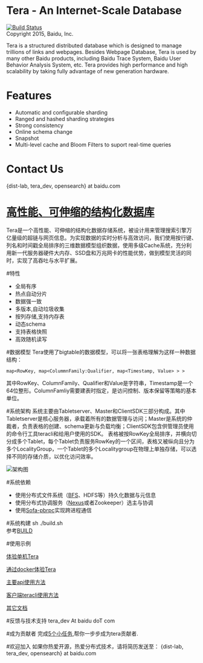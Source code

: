 # Tera - An Internet-Scale Database

[![Build Status](http://220.181.7.231/buildStatus/icon?job=tera_master_build)](http://220.181.7.231/job/tera_master_build/)  
Copyright 2015, Baidu, Inc.

Tera is a structured distributed database which is designed to manage trillions of links and webpages. Besides Webpage Database, Tera is used by many other Baidu products, including Baidu Trace System, Baidu User Behavior Analysis System, etc. Tera provides high performance and high scalability by taking fully advantage of new generation hardware.

# Features
* Automatic and configurable sharding
* Ranged and hashed sharding strategies
* Strong consistency
* Online schema change
* Snapshot
* Multi-level cache and Bloom Filters to suport real-time queries

# Contact Us
{dist-lab, tera_dev, opensearch} at baidu.com


[高性能、可伸缩的结构化数据库](http://github.com/baidu/tera)
====

Tera是一个高性能、可伸缩的结构化数据存储系统，被设计用来管理搜索引擎万亿量级的超链与网页信息。为实现数据的实时分析与高效访问，我们使用按行键、列名和时间戳全局排序的三维数据模型组织数据，使用多级Cache系统，充分利用新一代服务器硬件大内存、SSD盘和万兆网卡的性能优势，做到模型灵活的同时，实现了高吞吐与水平扩展。

#特性
 * 全局有序
 * 热点自动分片
 * 数据强一致
 * 多版本,自动垃圾收集
 * 按列存储,支持内存表
 * 动态schema
 * 支持表格快照
 * 高效随机读写

#数据模型
Tera使用了bigtable的数据模型，可以将一张表格理解为这样一种数据结构：
```
map<RowKey, map<ColummnFamily:Qualifier, map<Timestamp, Value> > >
```
其中RowKey、ColumnFamily、Qualifier和Value是字符串，Timestamp是一个64位整形。ColumnFamliy需要建表时指定，是访问控制、版本保留等策略的基本单位。

#系统架构
系统主要由Tabletserver、Master和ClientSDK三部分构成。其中Tabletserver是核心服务器，承载着所有的数据管理与访问；Master是系统的仲裁者，负责表格的创建、schema更新与负载均衡；ClientSDK包含供管理员使用的命令行工具teracli和给用户使用的SDK。
表格被按RowKey全局排序，并横向切分成多个Tablet，每个Tablet负责服务RowKey的一个区间，表格又被纵向且分为多个LocalityGroup，一个Tablet的多个Localitygroup在物理上单独存储，可以选择不同的存储介质，以优化访问效率。

![架构图](resources/images/arch.png)

#系统依赖
 * 使用分布式文件系统（[BFS](https://github.com/baidu/bfs)、HDFS等）持久化数据与元信息
 * 使用分布式协调服务（[Nexus](https://github.com/baidu/ins/)或者Zookeeper）选主与协调
 * 使用[Sofa-pbrpc](https://github.com/baidu/sofa-pbrpc/)实现跨进程通信

#系统构建
sh ./build.sh  
参考[BUILD](BUILD)

#使用示例

[体验单机Tera](doc/onebox.md)

[通过docker体验Tera](example/docker)

[主要api使用方法](doc/sdk_dev_guide.md)

[客户端teracli使用方法](doc/teracli.md)

[其它文档](doc/README.md)

#反馈与技术支持
tera_dev At baidu doT com

#成为贡献者
完成[5个小任务](doc/to_be_a_contributor.md),帮你一步步成为tera贡献者.

#欢迎加入
如果你热爱开源，热爱分布式技术，请将简历发送至： 
{dist-lab, tera_dev, opensearch} at baidu.com


